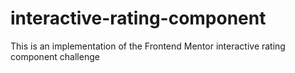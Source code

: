 # interactive-rating-component
This is an implementation of the Frontend Mentor interactive rating component challenge
